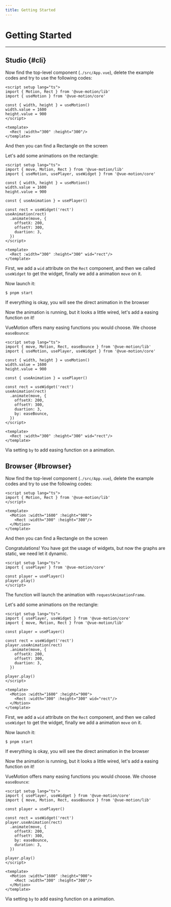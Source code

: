 ```yaml
---
title: Getting Started
---
```


# Getting Started

---

<script setup>
import Choose from './.vitepress/components/Choose.vue'
import { provide, ref } from 'vue'

const current = ref()

provide('current', current)
</script>

<Choose/>

## Studio {#cli}

Now find the top-level component (`./src/App.vue`), delete the example codes and try to use the following codes:

```vue
<script setup lang="ts">
import { Motion, Rect } from '@vue-motion/lib'
import { useMotion } from '@vue-motion/core'

const { width, height } = useMotion()
width.value = 1600
height.value = 900
</script>

<template>
  <Rect :width="300" :height="300"/>
</template>
```

And then you can find a Rectangle on the screen

Let's add some animations on the rectangle:

```vue
<script setup lang="ts">
import { move, Motion, Rect } from '@vue-motion/lib'
import { useMotion, usePlayer, useWidget } from '@vue-motion/core'

const { width, height } = useMotion()
width.value = 1600
height.value = 900

const { useAnimation } = usePlayer()

const rect = useWidget('rect')
useAnimation(rect)
  .animate(move, {
    offsetX: 200,
    offsetY: 300,
    duartion: 3,
  })
</script>

<template>
  <Rect :width="300" :height="300" wid="rect"/>
</template>
```

First, we add a `wid` attribute on the `Rect` component, and then we called `useWidget` to get the widget, finally we add a animation `move` on it.

Now launch it:

```shell
$ pnpm start
```

If everything is okay, you will see the direct animation in the browser

Now the animation is running, but it looks a little wired, let's add a easing function on it!

VueMotion offers many easing functions you would choose. We choose `easeBounce`:

```vue
<script setup lang="ts">
import { move, Motion, Rect, easeBounce } from '@vue-motion/lib'
import { useMotion, usePlayer, useWidget } from '@vue-motion/core'

const { width, height } = useMotion()
width.value = 1600
height.value = 900

const { useAnimation } = usePlayer()

const rect = useWidget('rect')
useAnimation(rect)
  .animate(move, {
    offsetX: 200,
    offsetY: 300,
    duartion: 3,
    by: easeBounce,
  })
</script>

<template>
  <Rect :width="300" :height="300" wid="rect"/>
</template>
```

Via setting `by` to add easing function on a animation.

## Browser {#browser}

Now find the top-level component (`./src/App.vue`), delete the example codes and try to use the following codes:

```vue
<script setup lang="ts">
import { Motion, Rect } from '@vue-motion/lib'
</script>

<template>
  <Motion :width="1600" :height="900">
    <Rect :width="300" :height="300"/>
  </Motion>
</template>
```

And then you can find a Rectangle on the screen

Congratulations! You have got the usage of widgets, but now the graphs are static, we need let it dynamic.

```vue
<script setup lang="ts">
import { usePlayer } from '@vue-motion/core'

const player = usePlayer()
player.play()
</script>
```

The function will launch the animation with `requestAnimationFrame`.

Let's add some animations on the rectangle:

```vue
<script setup lang="ts">
import { usePlayer, useWidget } from '@vue-motion/core'
import { move, Motion, Rect } from '@vue-motion/lib'

const player = usePlayer()

const rect = useWidget('rect')
player.useAnimation(rect)
  .animate(move, {
    offsetX: 200,
    offsetY: 300,
    duartion: 3,
  })

player.play()
</script>

<template>
  <Motion :width="1600" :height="900">
    <Rect :width="300" :height="300" wid="rect"/>
  </Motion>
</template>
```

First, we add a `wid` attribute on the `Rect` component, and then we called `useWidget` to get the widget, finally we add a animation `move` on it.

Now launch it:

```shell
$ pnpm start
```

If everything is okay, you will see the direct animation in the browser

Now the animation is running, but it looks a little wired, let's add a easing function on it!

VueMotion offers many easing functions you would choose. We choose `easeBounce`:

```vue
<script setup lang="ts">
import { usePlayer, useWidget } from '@vue-motion/core'
import { move, Motion, Rect, easeBounce } from '@vue-motion/lib'

const player = usePlayer()

const rect = useWidget('rect')
player.useAnimation(rect)
  .animate(move, {
    offsetX: 200,
    offsetY: 300,
    by: easeBounce,
    duration: 3,
  })

player.play()
</script>

<template>
  <Motion :width="1600" :height="900">
    <Rect :width="300" :height="300"/>
  </Motion>
</template>

```

Via setting `by` to add easing function on a animation.
